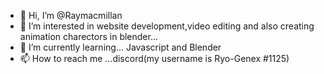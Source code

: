 - 👋 Hi, I’m @Raymacmillan
- 👀 I’m interested in website development,video editing and also creating animation charectors in blender...
- 🌱 I’m currently learning... Javascript and Blender
- 📫 How to reach me ...discord(my username is Ryo-Genex #1125)

<!---
Raymacmillan/Raymacmillan is a ✨ special ✨ repository because its `README.md` (this file) appears on your GitHub profile.
You can click the Preview link to take a look at your changes.
--->
